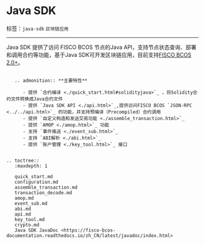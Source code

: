 # Java SDK

标签：``java-sdk`` ``区块链应用``

----
Java SDK 提供了访问 FISCO BCOS 节点的Java API，支持节点状态查询、部署和调用合约等功能，基于Java SDK可开发区块链应用，目前支持[FISCO BCOS 2.0+](../../change_log/index.md)。


```eval_rst

   .. admonition:: **主要特性**

      - 提供 `合约编译 <./quick_start.html#solidityjava>`_ ，将Solidity合约文件转换成Java合约文件
      - 提供 `Java SDK API <./api.html>`_,提供访问FISCO BCOS `JSON-RPC <../../api.html>`_ 的功能，并支持预编译（Precompiled）合约调用
      - 提供 `自定义构造和发送交易功能 <./assemble_transaction.html>`_
      - 提供 `AMOP <./amop.html>`_ 功能
      - 支持 `事件推送 <./event_sub.html>`_
      - 支持 `ABI解析 <./abi.html>`_
      - 提供 `账户管理 <./key_tool.html>`_ 接口


.. toctree::
   :maxdepth: 1

   quick_start.md
   configuration.md
   assemble_transaction.md
   transaction_decode.md
   amop.md
   event_sub.md
   abi.md
   api.md
   key_tool.md
   crypto.md
   Java SDK JavaDoc <https://fisco-bcos-documentation.readthedocs.io/zh_CN/latest/javadoc/index.html>
```
